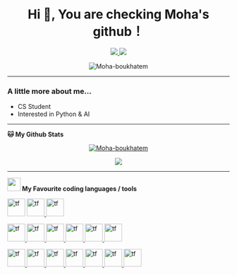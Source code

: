 <h1 align="center">  Hi 👋, You are checking Moha's github！</h1>
<p align="center">

<p align="center">
<a href="https://www.linkedin.com/in/mohamed-el-hadi-boukhatem-a38474174/">
<img src="https://img.shields.io/badge/-Mohamed-blue?style=flat-square&logo=Linkedin&logoColor=white&link=https://www.linkedin.com/in/mohamed-el-hadi-boukhatem-a38474174/"/>
</a>
<img src="https://img.shields.io/github/followers/Moha-boukhatem?label=Follow&style=social"/>
</p>
<p align="center">
	<img src="https://komarev.com/ghpvc/?username=Moha-boukhatem&label=Profile%20views&color=0e75b6&style=flat" alt="Moha-boukhatem" />
</p>

---


### A little more about me...  
- CS Student
- Interested in Python & AI


---
<!--START_SECTION:waka-->

**🐱 My Github Stats** 

<p align="center">
<a href="https://github.com/ryo-ma/github-profile-trophy"><img src="https://github-profile-trophy.vercel.app/?username=Moha-boukhatem&theme=dracula" alt="Moha-boukhatem" /></a>
</p>

<p align="center">
<img src="https://metrics.lecoq.io/Moha-boukhatem?template=classic&base.header=0&base.activity=0&base.community=0&base.repositories=0&base.metadata=0&isocalendar=1&languages=1&isocalendar.duration=half-year&languages.ignored=html%2Ccss%2C&languages.limit=8&languages.threshold=0%25&languages.colors=github&languages.sections=most-used&languages.indepth=false&languages.analysis.timeout=15&languages.categories=markup%2C%20programming&languages.recent.categories=markup%2C%20programming&languages.recent.load=300&languages.recent.days=14&config.timezone=Africa%2FAlgiers" />
</p>

<!--END_SECTION:waka-->

---
**<img src="https://media.giphy.com/media/WUlplcMpOCEmTGBtBW/giphy.gif" width="30">  My Favourite coding languages / tools** 

<p>
<a href="#" target="_blank"> <img src="https://www.vectorlogo.zone/logos/python/python-icon.svg" alt="tf" width="40" height="40"/></a> 
<a href="#" target="_blank"> <img src="https://www.vectorlogo.zone/logos/r-project/r-project-icon.svg" alt="tf" width="40" height="40"/> </a> 
<a href="#" target="_blank"> <img src="https://www.vectorlogo.zone/logos/java/java-icon.svg" alt="tf" width="40" height="40"/> </a> 

<a href="#" target="_blank"> <img src="https://www.vectorlogo.zone/logos/tensorflow/tensorflow-icon.svg" alt="tf" width="40" height="40"/> </a>  <a href="#" target="_blank"> <img src="https://upload.wikimedia.org/wikipedia/commons/a/ae/Keras_logo.svg" alt="tf" width="40" height="40"/> </a> 
<a href="#" target="_blank"> <img src="https://www.vectorlogo.zone/logos/opencv/opencv-icon.svg" alt="tf" width="40" height="40"/> </a> 
<a href="#" target="_blank"> <img src="https://www.vectorlogo.zone/logos/numpy/numpy-icon.svg" alt="tf" width="40" height="40"/> </a> 
<a href="#" target="_blank"> <img src="https://upload.wikimedia.org/wikipedia/commons/0/01/Created_with_Matplotlib-logo.svg" alt="tf" width="40" height="40"/> </a> 
<a href="#" target="_blank"> <img src="https://raw.githubusercontent.com/get-icon/geticon/fc0f660daee147afb4a56c64e12bde6486b73e39/icons/tableau-icon.svg" alt="tf" width="40" height="40"/> </a>  

<a href="#" target="_blank"> <img src="https://www.vectorlogo.zone/logos/djangoproject/djangoproject-icon.svg" alt="tf" width="40" height="40"/> </a>
<a href="#" target="_blank"> <img src="https://www.vectorlogo.zone/logos/pocoo_flask/pocoo_flask-icon.svg" alt="tf" width="40" height="40"/> </a> 
<a href="#" target="_blank"> <img src="https://www.vectorlogo.zone/logos/nodejs/nodejs-icon.svg" alt="tf" width="40" height="40"/> </a> 
<a href="#" target="_blank"> <img src="https://www.vectorlogo.zone/logos/postgresql/postgresql-icon.svg" alt="tf" width="40" height="40"/> </a> 
<a href="#" target="_blank"> <img src="https://www.vectorlogo.zone/logos/json/json-icon.svg" alt="tf" width="40" height="40"/> </a> 
<a href="#" target="_blank"> <img src="https://www.vectorlogo.zone/logos/docker/docker-icon.svg" alt="tf" width="40" height="40"/> </a> 
<a href="#" target="_blank"> <img src="https://www.vectorlogo.zone/logos/kubernetes/kubernetes-icon.svg" alt="tf" width="40" height="40"/> </a> 


</p>
